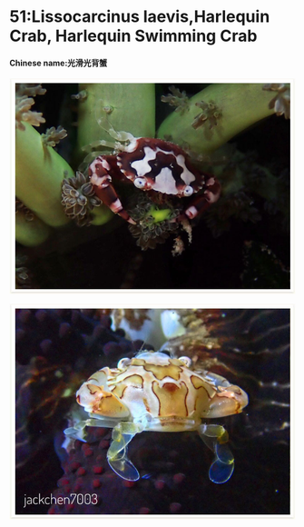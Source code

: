 # 51:Lissocarcinus laevis,Harlequin Crab, Harlequin Swimming Crab

#### Chinese name:光滑光背蟹

![](../../.gitbook/assets/lissocarcinus-laevis.jpg)

![](../../.gitbook/assets/lissocarcinus-laevis2.jpg)

